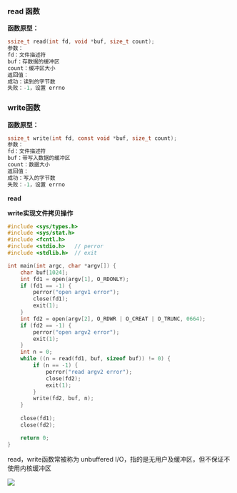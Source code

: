 ### read 函数

**函数原型：**

```c
ssize_t read(int fd, void *buf, size_t count);
参数：
fd：文件描述符
buf：存数据的缓冲区
count：缓冲区大小
返回值：
成功：读到的字节数
失败：-1，设置 errno
```

### write函数

**函数原型：**

```c
ssize_t write(int fd, const void *buf, size_t count);
参数：
fd：文件描述符
buf：带写入数据的缓冲区
count：数据大小
返回值：
成功：写入的字节数
失败：-1，设置 errno
```

**read**

**write实现文件拷贝操作**

```c
#include <sys/types.h>
#include <sys/stat.h>
#include <fcntl.h>
#include <stdio.h>   // perror
#include <stdlib.h>  // exit

int main(int argc, char *argv[]) {
    char buf[1024];
    int fd1 = open(argv[1], O_RDONLY);
    if (fd1 == -1) {
        perror("open argv1 error");
        close(fd1);
        exit(1);
	}
    int fd2 = open(argv[2], O_RDWR | O_CREAT | O_TRUNC, 0664);
    if (fd2 == -1) {
        perror("open argv2 error");
        exit(1);
	}
    int n = 0;
    while ((n = read(fd1, buf, sizeof buf)) != 0) {
        if (n == -1) {
            perror("read argv2 error");
            close(fd2);
            exit(1);
		}
        write(fd2, buf, n);
    }
    
    close(fd1);
    close(fd2);

    return 0;
}
```

read，write函数常被称为 unbuffered I/O，指的是无用户及缓冲区，但不保证不使用内核缓冲区

![](https:cdn.jsdelivr.net/gh/hacker-dvd/notes/img/Snipaste_2022-10-09_10-21-18.png)